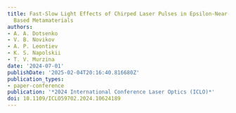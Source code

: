 ```yaml
---
title: Fast-Slow Light Effects of Chirped Laser Pulses in Epsilon-Near-Zero Nanorods
  Based Metamaterials
authors:
- A. A. Dotsenko
- V. B. Novikov
- A. P. Leontiev
- K. S. Napolskii
- T. V. Murzina
date: '2024-07-01'
publishDate: '2025-02-04T20:16:40.816680Z'
publication_types:
- paper-conference
publication: '*2024 International Conference Laser Optics (ICLO)*'
doi: 10.1109/ICLO59702.2024.10624189
---
```

